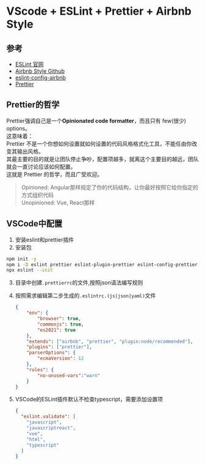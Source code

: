 # VScode + ESLint + Prettier + Airbnb Style

## 参考

* [ESLint 官网](https://eslint.org/)
* [Airbnb Style Github](https://github.com/airbnb/javascript/)
* [eslint-config-airbnb](https://www.npmjs.com/package/eslint-config-airbnb)
* [Prettier](https://prettier.io/)

## Prettier的哲学

Prettier强调自己是一个**Opinionated code formatter**，而且只有 few(很少) options。  
这意味着：  
  Prettier 不是一个你想如何设置就如何设置的代码风格格式化工具，不能任由你改变其输出风格。  
  其最主要的目的就是让团队停止争吵，配置项越多，就离这个主要目的越远，团队就会一直讨论应该如何配置。  
  这就是 Prettier 的哲学，而且广受欢迎。

> Opinioned: Angular那样规定了你的代码结构，让你最好按照它给你指定的方式组织代码  
> Unopinioned: Vue, React那样

## VSCode中配置

1. 安装eslint和prettier插件
2. 安装包

```bash
npm init -y
npm i -D eslint prettier eslint-plugin-prettier eslint-config-prettier eslint-plugin-node eslint-config-node eslint-config-airbnb --legacy-peer-deps
npx eslint --init
```

3. 目录中创建`.prettierrc`的文件,按照json语法编写规则

4. 按照需求编辑第二步生成的`.eslintrc.(js|json|yaml)`文件

   ```json
   {
       "env": {
           "browser": true,
           "commonjs": true,
           "es2021": true
       },
       "extends": ["airbnb", "prettier", "plugin:node/recommended"],
       "plugins": ["prettier"],
       "parserOptions": {
           "ecmaVersion": 12
       },
       "rules": {
           "no-unused-vars":"warn"
       }
   }
   
   ```

5. VSCode的ESLint插件默认不检查typescript，需要添加设置项

   ```json
   {
     "eslint.validate": [
       "javascript",
       "javascriptreact",
       "vue",
       "html",
       "typescript"
     ]
   }
   ```

   



